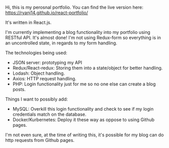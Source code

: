Hi, this is my perosnal portfolio. You can find the live version here: https://ryanj14.github.io/react-portfolio/

It's written in React.js.

I'm currently implementing a blog functionality into my portfolio using RESTful API. It's almost done!
I'm not using Redux-form so everything is in an uncontrolled state, in regards to my form handling.

The technologies being used:

- JSON server: prototyping my API
- Redux/React-redux: Storing them into a state/object for better handling.
- Lodash: Object handling.
- Axios: HTTP request handling.
- PHP: Login functionality just for me so no one else can create a blog posts.

Things I want to possibly add:
  - MySQL: Overkill this login functionality and check to see if my login credentials match on the database.
  - Docker/Kurbernetes: Deploy it these way as oppose to using Github pages.

I'm not even sure, at the time of writing this, it's possible for my blog can do http requests from Github pages.

